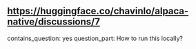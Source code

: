 ## https://huggingface.co/chavinlo/alpaca-native/discussions/7

contains_question: yes
question_part: How to run this locally?